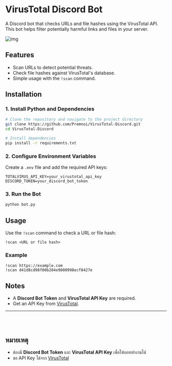 # VirusTotal Discord Bot

A Discord bot that checks URLs and file hashes using the VirusTotal API. This bot helps filter potentially harmful links and files in your server.

![img](https://media.discordapp.net/attachments/1260613480545915001/1373549373748809739/image.png?ex=682ad10a&is=68297f8a&hm=c40a803aec90149f2d4462a31a2e6b58701240750d4de0b5e314bb2e79629ef5&=&format=webp&quality=lossless)

## Features
- Scan URLs to detect potential threats.
- Check file hashes against VirusTotal's database.
- Simple usage with the `!scan` command.

## Installation

### 1. Install Python and Dependencies
```bash
# Clone the repository and navigate to the project directory
git clone https://github.com/Premnoi/VirusTotal-Discord.git  
cd VirusTotal-Discord

# Install dependencies
pip install -r requirements.txt
```

### 2. Configure Environment Variables
Create a `.env` file and add the required API keys:
```plaintext
TOTALVIRUS_API_KEY=your_virustotal_api_key
DISCORD_TOKEN=your_discord_bot_token
```

### 3. Run the Bot
```bash
python bot.py
```

## Usage
Use the `!scan` command to check a URL or file hash:
```plaintext
!scan <URL or file hash>
```

### Example
```plaintext
!scan https://example.com
!scan d41d8cd98f00b204e9800998ecf8427e
```

## Notes
- A **Discord Bot Token** and **VirusTotal API Key** are required.
- Get an API Key from [VirusTotal](https://www.virustotal.com/gui/join-us).

 ---
<br />
<br />

##  หมายเหตุ
- ต้องมี **Discord Bot Token** และ **VirusTotal API Key** เพื่อให้บอททำงานได้  
- ขอ API Key ได้จาก [VirusTotal](https://www.virustotal.com/gui/join-us)


